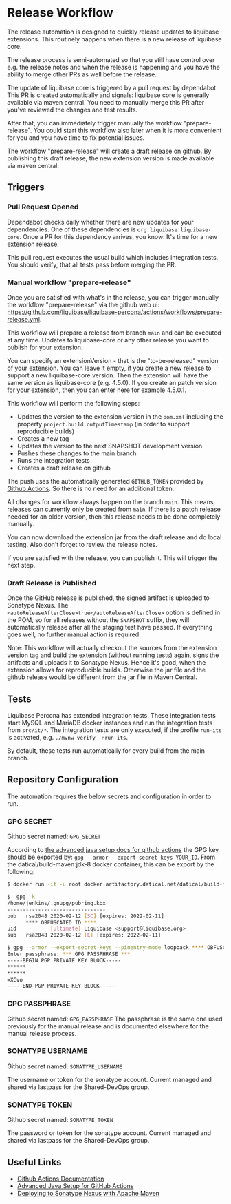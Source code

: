 # Release Workflow

The release automation is designed to quickly release updates to liquibase extensions. This routinely happens
when there is a new release of liquibase core.

The release process is semi-automated so that you still have control over e.g. the release notes and
when the release is happening and you have the ability to merge other PRs as well before the release.

The update of liquibase core is triggered by a pull request by dependabot. This PR is created automatically
and signals: liquibase core is generally available via maven central. You need to manually merge
this PR after you've reviewed the changes and test results.

After that, you can immediately trigger manually the workflow "prepare-release". You could start
this workflow also later when it is more convenient for you and you have time to fix potential issues.

The workflow "prepare-release" will create a draft release on github. By publishing this draft release,
the new extension version is made available via maven central.

## Triggers

### Pull Request Opened

Dependabot checks daily whether there are new updates for your dependencies. One of these
dependencies is `org.liquibase:liquibase-core`. Once a PR for this dependency arrives, you know: It's
time for a new extension release.

This pull request executes the usual build which includes integration tests.
You should verify, that all tests pass before merging the PR.

### Manual workflow "prepare-release"

Once you are satisfied with what's in the release, you can trigger manually the workflow "prepare-release"
via the github web ui: <https://github.com/liquibase/liquibase-percona/actions/workflows/prepare-release.yml>.

This workflow will prepare a release from branch `main` and can be executed at any time. Updates to
liquibase-core or any other release you want to publish for your extension.

You can specify an extensionVersion - that is the "to-be-released" version of your extension. You can leave it
empty, if you create a new release to support a new liquibase-core version. Then the extension will have the
same version as liquibase-core (e.g. 4.5.0). If you create an patch version for your extension, then you
can enter here for example 4.5.0.1.

This workflow will perform the following steps:

*   Updates the version to the extension version in the `pom.xml` including the property
    `project.build.outputTimestamp` (in order to support reproducible builds)
*   Creates a new tag
*   Updates the version to the next SNAPSHOT development version
*   Pushes these changes to the main branch
*   Runs the integration tests
*   Creates a draft release on github

The push uses the automatically generated `GITHUB_TOKEN` provided by [Github Actions](https://docs.github.com/en/actions/security-guides/automatic-token-authentication).
So there is no need for an additional token.

All changes for workflow always happen on the branch `main`. This means, releases can currently only
be created from `main`. If there is a patch release needed for an older version, then this release
needs to be done completely manually.

You can now download the extension jar from the draft release and do local testing.
Also don't forget to review the release notes.

If you are satisfied with the release, you can publish it. This will trigger the next step.

### Draft Release is Published

Once the GitHub release is published, the signed artifact is uploaded to Sonatype Nexus.
The `<autoReleaseAfterClose>true</autoReleaseAfterClose>` option is defined in the POM, so for
all releases without the `SNAPSHOT` suffix, they will automatically release after all
the staging test have passed. If everything goes well, no further manual action is required.

Note: This workflow will actually checkout the sources from the extension version tag and
build the extension (without running tests) again, signs the artifacts and uploads it to Sonatype Nexus.
Hence it's good, when the extension allows for reproducible builds. Otherwise the jar file and the
github release would be different from the jar file in Maven Central.

## Tests

Liquibase Percona has extended integration tests. These integration tests start MySQL and MariaDB docker instances
and run the integration tests from `src/it/*`. The integration tests are only executed, if the profile `run-its`
is activated, e.g. `./mvnw verify -Prun-its`.

By default, these tests run automatically for every build from the main branch.

## Repository Configuration

The automation requires the below secrets and configuration in order to run.

### GPG SECRET
Github secret named: `GPG_SECRET`

According to [the advanced java setup docs for github actions](https://github.com/actions/setup-java/blob/main/docs/advanced-usage.md#gpg) the GPG key should be exported by: `gpg --armor --export-secret-keys YOUR_ID`. From the datical/build-maven:jdk-8 docker container, this can be export by the following:

```bash
$ docker run -it -u root docker.artifactory.datical.net/datical/build-maven:jdk-8 bash

$  gpg -k
/home/jenkins/.gnupg/pubring.kbx
--------------------------------
pub   rsa2048 2020-02-12 [SC] [expires: 2022-02-11]
      **** OBFUSCATED ID ****
uid           [ultimate] Liquibase <support@liquibase.org>
sub   rsa2048 2020-02-12 [E] [expires: 2022-02-11]

$ gpg --armor --export-secret-keys --pinentry-mode loopback **** OBFUSCATED ID ****
Enter passphrase: *** GPG PASSPHRASE ***
-----BEGIN PGP PRIVATE KEY BLOCK-----
******
******
=XCvo
-----END PGP PRIVATE KEY BLOCK-----
```

### GPG PASSPHRASE
Github secret named: `GPG_PASSPHRASE`
The passphrase is the same one used previously for the manual release and is documented elsewhere for the manual release process.

### SONATYPE USERNAME
Github secret named: `SONATYPE_USERNAME`

The username or token for the sonatype account. Current managed and shared via lastpass for the Shared-DevOps group. 

### SONATYPE TOKEN
Github secret named: `SONATYPE_TOKEN`

The password or token for the sonatype account. Current managed and shared via lastpass for the Shared-DevOps group.

## Useful Links

*   [Github Actions Documentation](https://docs.github.com/en/actions)
*   [Advanced Java Setup for GitHub Actions](https://github.com/actions/setup-java/blob/main/docs/advanced-usage.md#gpg)
*   [Deploying to Sonatype Nexus with Apache Maven](https://central.sonatype.org/publish/publish-maven/)
